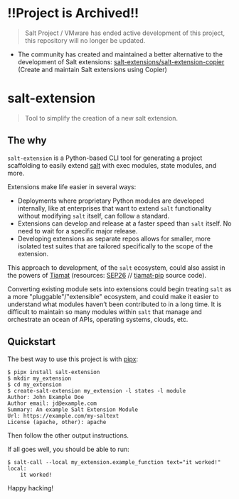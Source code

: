 # !!Project is Archived!!

> Salt Project / VMware has ended active development of this project, this repository will no longer be updated.

- The community has created and maintained a better alternative to the development of Salt extensions: [salt-extensions/salt-extension-copier](https://github.com/salt-extensions/salt-extension-copier) (Create and maintain Salt extensions using Copier)

# salt-extension

> Tool to simplify the creation of a new salt extension.

## The why

`salt-extension` is a Python-based CLI tool for generating a project scaffolding
to easily extend [salt](https://github.com/saltstack/salt/) with exec modules, state modules, and more.

Extensions make life easier in several ways:

- Deployments where proprietary Python modules are developed internally, like at enterprises that want to extend `salt` functionality without modifying `salt` itself, can follow a standard.
- Extensions can develop and release at a faster speed than `salt` itself. No need to wait for a specific major release.
- Developing extensions as separate repos allows for smaller, more isolated test suites that are tailored specifically to the scope of the extension.

This approach to development, of the `salt` ecosystem, could also assist in the powers of [Tiamat](https://gitlab.com/saltstack/pop/tiamat) (resources: [SEP26](https://github.com/saltstack/salt-enhancement-proposals/pull/34) // [tiamat-pip](https://gitlab.com/saltstack/pop/tiamat-pip) source code).

Converting existing module sets into extensions could begin treating `salt` as a more "pluggable"/"extensible" ecosystem, and could make it easier to understand what modules haven’t been contributed to in a long time. It is difficult to maintain so many modules within `salt` that manage and orchestrate an ocean of APIs, operating systems, clouds, etc.

## Quickstart

The best way to use this project is with [pipx][pipx]:

    $ pipx install salt-extension
    $ mkdir my_extension
    $ cd my_extension
    $ create-salt-extension my_extension -l states -l module
    Author: John Example Doe
    Author email: jd@example.com
    Summary: An example Salt Extension Module
    Url: https://example.com/my-saltext
    License (apache, other): apache

Then follow the other output instructions.

If all goes well, you should be able to run:

    $ salt-call --local my_extension.example_function text="it worked!"
    local:
        it worked!

Happy hacking!

[pipx]: https://pypi.org/project/pipx/
